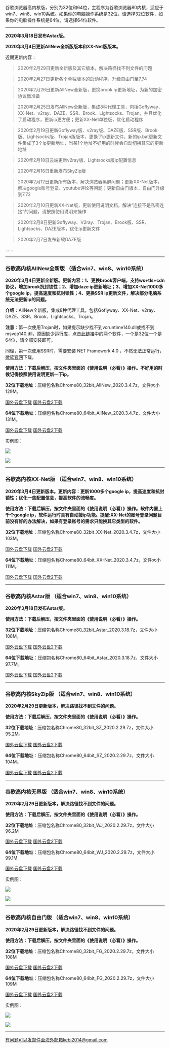 谷歌浏览器高内核版，分别为32位和64位，主程序为谷歌浏览器80内核，适应于win7、win8、win10系统。如果你的电脑操作系统是32位，请选择32位软件，如果你的电脑操作系统是64位，请选择64位软件。

***

**2020年3月18日发布Astar版。**

**2020年3月4日更新AllNew全新版版本和XX-Net版版本。**


近期更新内容：

> 2020年2月29日更新全新版及其它版本，解决路径找不到文件的问题

> 2020年2月27日更新各个单独版本的启动程序，升级自由门至7.74

> 2020年2月26日更新AllNew全新版，更换brook ip更新地址，为新的加密协议做准备

> 2020年2月25日发布AllNew全新版，集成8种代理工具，包括Goflyway、XX-Net、v2ray、DAZE、SSR、Brook、Lightsocks、Trojan，并且优化了启动程序，更新ip更方便；更新XX-Net单独版，优化启动程序

> 2020年2月19日更新Goflyway版、v2ray版、DAZE版、SSR版、Brook版、Lightsocks版、Trojan版版本，更换了ip更新文件，新的ip.bat更新文件集成了3个ip更新地址，当某1个地址不好用的时候会自动切换其它的更新地址

> 2020年2月18日云端更新v2ray版、Lightsocks版ip配置信息

> 2020年2月16日重新发布SkyZip版

> 2020年2月12日更新所有版本，解决浏览器黑屏问题；更新XX-Net版本，解决google账号登录、youtube评论等问题；更新自由门版本，自由门升级到7.72

> 2020年2月10日更新XX-Net版，更新使用说明文档，解决“连接不是私密连接”的问题，请按照使用说明来操作

> 2020年2月8日更新Goflyway、V2ray、Trojan、Brook版、SSR、Lightsocks、DAZE版本，优化ip更新文件

> 2020年2月7日发布新软DAZE版

......

***

### 谷歌高内核AllNew全新版  （适合win7、win8、win10系统）

**2020年3月4日更新全新版。更新内容：1、更换brook客户端，支持ws+tls+cdn协议，增加brook抗封锁性；2、增加daze ip更新地址；3、增加XX-Net1000多个google ip，提高速度和抗封锁性；4、更换SSR ip更新文件，解决部分电脑系统无法更新ip的问题。**

**介绍**：AllNew全新版，集成8种代理工具，包括Goflyway、XX-Net、v2ray、DAZE、SSR、Brook、Lightsocks、Trojan。

**注意**：第一次使用Trojan时，如果提示缺少找不到vcruntime140.dll或找不到msvcp140.dll，原因缺少运行库，点击[此链接](https://www.microsoft.com/en-us/download/details.aspx?id=48145)中的两个软件，一个是32位一个是64位，请全部安装即可。

同理，第一次使用SSR时，需要安装 NET Framework 4.0 ，不然无法正常运行，[微软官网](https://www.microsoft.com/zh-cn/download/details.aspx?id=17718)下载。

**使用方法：下载后解压，按文件夹里面的《使用说明（必看）》操作。不好用的时候记得按照使用说明更新一下ip。**

**32位下载地址**：压缩包名称Chrome80_32bit_AllNew_2020.3.4.7z，文件大小129M。

[国外云盘下载](http://www.freedown8.club/html/20200304-2/Chrome80_32bit_AllNew_2020.3.4.7z) 
[国外云盘2下载](http://www.freedown8.xyz/20200304/Chrome80_32bit_AllNew_2020.3.4.7z) 

**64位下载地址**：压缩包名称Chrome80_64bit_AllNew_2020.3.4.7z，文件大小131M。

[国外云盘下载](http://www.freedown8.club/html/20200304-2/Chrome80_64bit_AllNew_2020.3.4.7z) 
[国外云盘2下载](http://www.freedown8.xyz/20200304/Chrome80_64bit_AllNew_2020.3.4.7z) 

实例图：

![](https://cdn.jsdelivr.net/gh/Alvin9999/pac2/all1.jpg)

![](https://cdn.jsdelivr.net/gh/Alvin9999/pac2/all2.jpg)

***

### 谷歌高内核XX-Net版  （适合win7、win8、win10系统）

**2020年3月4日更新版本。更新内容：更新1000多个google ip，提高速度和抗封锁性；优化一些配置信息，提高软件的流畅度。**

**使用方法：下载后解压，按文件夹里面的《使用说明（必看）》操作。软件内置上千个google ip，软件运行时具有自动搜ip功能。提醒:XX-Net的账号登录问题目前没有好的办法解决，如果有登录账号的需求只能换其它类型的软件。**

**32位下载地址**：压缩包名称Chrome80_32bit_XX-Net_2020.3.4.7z，文件大小103M。

[国外云盘下载](http://www.freedown8.club/html/20200304-2/Chrome80_32bit_XX-Net_2020.3.4.7z) 
[国外云盘2下载](http://www.freedown8.xyz/20200304/Chrome80_32bit_XX-Net_2020.3.4.7z) 

**64位下载地址**：压缩包名称Chrome80_64bit_XX-Net_2020.3.4.7z，文件大小111M。

[国外云盘下载](http://www.freedown8.club/html/20200304-2/Chrome80_64bit_XX-Net_2020.3.4.7z) 
[国外云盘2下载](http://tr1.freedown9.com/20200304/Chrome80_64bit_XX-Net_2020.3.4.7z) 

***

### 谷歌高内核Astar版  （适合win7、win8、win10系统）

**2020年3月18日发布Astar版。**

**使用方法：下载后解压，按文件夹里面的《使用说明（必看）》操作。**

**32位下载地址**：压缩包名称Chrome80_32bit_Astar_2020.3.18.7z，文件大小108M。

[国外云盘下载](http://www.freedown8.club/html/2020318/Chrome80_32bit_Astar_2020.3.18.7z) 
[国外云盘2下载](http://www.freedown8.xyz/2020318/Chrome80_32bit_Astar_2020.3.18.7z) 


**64位下载地址**：压缩包名称Chrome80_64bit_Astar_2020.3.18.7z，文件大小97.7M。

[国外云盘下载](http://www.freedown8.club/html/2020318/Chrome80_64bit_Astar_2020.3.18.7z) 
[国外云盘2下载](http://www.freedown8.xyz/2020318/Chrome80_64bit_Astar_2020.3.18.7z) 

***

### 谷歌高内核SkyZip版  （适合win7、win8、win10系统）

**2020年2月29日更新版本，解决路径找不到文件的问题。**

**使用方法：下载后解压，按文件夹里面的《使用说明（必看）》操作。**

**32位下载地址**：压缩包名称Chrome80_32bit_SZ_2020.2.29.7z，文件大小95.2M。

[国外云盘下载](http://www.freedown8.club/html/20202292/Chrome80_32bit_SZ_2020.2.29.7z) 
[国外云盘2下载](http://www.freedown8.xyz/2020229/Chrome80_32bit_SZ_2020.2.29.7z) 

**64位下载地址**：压缩包名称Chrome80_64bit_SZ_2020.2.29.7z，文件大小104M。

[国外云盘下载](http://www.freedown8.club/html/20202292/Chrome80_64bit_SZ_2020.2.29.7z) 
[国外云盘2下载](http://www.freedown8.xyz/2020229/Chrome80_64bit_SZ_2020.2.29.7z) 

***

### 谷歌高内核无界版  （适合win7、win8、win10系统）

**2020年2月29日更新版本，解决路径找不到文件的问题。**

**使用方法：下载后解压，按文件夹里面的《使用说明（必看）》操作。**

**32位下载地址**：压缩包名称Chrome80_32bit_WJ_2020.2.29.7z，文件大小96.2M

[国外云盘下载](http://www.freedown8.club/html/20202292/Chrome80_32bit_WJ_2020.2.29.7z) 
[国外云盘2下载](http://www.freedown8.xyz/2020229/Chrome80_32bit_WJ_2020.2.29.7z) 

**64位下载地址**：压缩包名称Chrome80_64bit_WJ_2020.2.29.7z，文件大小99.1M

[国外云盘下载](http://www.freedown8.club/html/20202292/Chrome80_64bit_WJ_2020.2.29.7z) 
 [国外云盘2下载](http://www.freedown8.xyz/2020229/Chrome80_64bit_WJ_2020.2.29.7z) 

实例图：

![](https://cdn.jsdelivr.net/gh/Alvin9999/pac2/softimag/75wj.PNG)

![](https://cdn.jsdelivr.net/gh/Alvin9999/PAC/download/61wujie1.PNG)


***

### 谷歌高内核自由门版  （适合win7、win8、win10系统）

**2020年2月29日更新版本，解决路径找不到文件的问题。**

**使用方法：下载后解压，按文件夹里面的《使用说明（必看）》操作。**

**32位下载地址**：压缩包名称Chrome80_32bit_FG_2020.2.29.7z，文件大小108M

[国外云盘下载](http://www.freedown8.club/html/20202292/Chrome80_32bit_FG_2020.2.29.7z) 
[国外云盘2下载](http://www.freedown8.xyz/2020229/Chrome80_32bit_FG_2020.2.29.7z) 

**64位下载地址**：压缩包名称Chrome80_64bit_FG_2020.2.29.7z，文件大小109M

[国外云盘下载](http://www.freedown8.club/html/20202292/Chrome80_64bit_FG_2020.2.29.7z)
[国外云盘2下载](http://www.freedown8.xyz/2020229/Chrome80_64bit_FG_2020.2.29.7z) 

实例图：

![](https://cdn.jsdelivr.net/gh/Alvin9999/pac2/softimag/75fg.PNG)

![](https://cdn.jsdelivr.net/gh/Alvin9999/PAC/download/61freegate1.PNG)

***

有问题可以发邮件至海外邮箱kebi2014@gmail.com